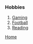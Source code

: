 <!DOCTYPE html>
<html lang="en">

<head>
    <meta charset="UTF-8">
    <meta http-equiv="X-UA-Compatible" content="IE=edge">
    <meta name="viewport" content="width=device-width, initial-scale=1.0">
    <title>My Hobbies</title>
</head>

<body>
    <h3>Hobbies</h3>
    <ol>
        <li><a href="https://www.youtube.com/GAMING">Gaming</a></li>
        <li><a href="https://www.whufc.com/">Football</a></li>
        <li><a href="https://www.amazon.co.uk/hz/wishlist/ls/3SUOR4H7TX7R8?ref_=wl_share">Reading</a></li>
    </ol>
    <p><a href="index.md">Home</a></p>
</body>

</html>
